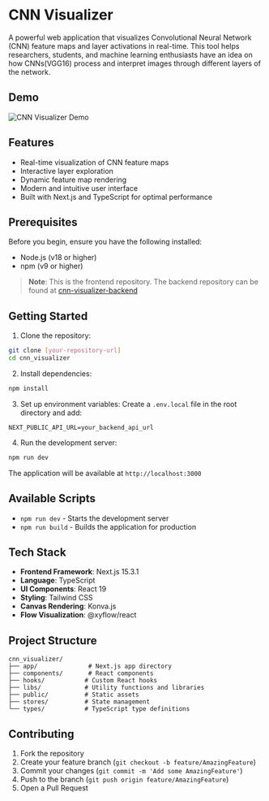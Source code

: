 # CNN Visualizer

A powerful web application that visualizes Convolutional Neural Network (CNN) feature maps and layer activations in real-time. This tool helps researchers, students, and machine learning enthusiasts have an idea on how CNNs(VGG16) process and interpret images through different layers of the network.

## Demo

![CNN Visualizer Demo](demo.gif)

## Features

- Real-time visualization of CNN feature maps
- Interactive layer exploration
- Dynamic feature map rendering
- Modern and intuitive user interface
- Built with Next.js and TypeScript for optimal performance

## Prerequisites

Before you begin, ensure you have the following installed:

- Node.js (v18 or higher)
- npm (v9 or higher)

> **Note**: This is the frontend repository. The backend repository can be found at [cnn-visualizer-backend](https://github.com/codeflamer/cnn-visualizer-backend)

## Getting Started

1. Clone the repository:

```bash
git clone [your-repository-url]
cd cnn_visualizer
```

2. Install dependencies:

```bash
npm install
```

3. Set up environment variables:
   Create a `.env.local` file in the root directory and add:

```
NEXT_PUBLIC_API_URL=your_backend_api_url
```

4. Run the development server:

```bash
npm run dev
```

The application will be available at `http://localhost:3000`

## Available Scripts

- `npm run dev` - Starts the development server
- `npm run build` - Builds the application for production

## Tech Stack

- **Frontend Framework**: Next.js 15.3.1
- **Language**: TypeScript
- **UI Components**: React 19
- **Styling**: Tailwind CSS
- **Canvas Rendering**: Konva.js
- **Flow Visualization**: @xyflow/react

## Project Structure

```
cnn_visualizer/
├── app/              # Next.js app directory
├── components/       # React components
├── hooks/           # Custom React hooks
├── libs/            # Utility functions and libraries
├── public/          # Static assets
├── stores/          # State management
└── types/           # TypeScript type definitions
```

## Contributing

1. Fork the repository
2. Create your feature branch (`git checkout -b feature/AmazingFeature`)
3. Commit your changes (`git commit -m 'Add some AmazingFeature'`)
4. Push to the branch (`git push origin feature/AmazingFeature`)
5. Open a Pull Request
